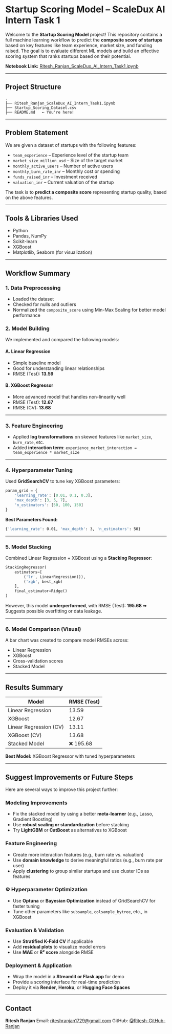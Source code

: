 
#  Startup Scoring Model – ScaleDux AI Intern Task 1

Welcome to the **Startup Scoring Model** project!
This repository contains a full machine learning workflow to predict the **composite score of startups** based on key features like team experience, market size, and funding raised.
The goal is to evaluate different ML models and build an effective scoring system that ranks startups based on their potential.

**Notebook Link:** [Ritesh\_Ranjan\_ScaleDux\_AI\_Intern\_Task1.ipynb](https://github.com/Ritesh-GitHub-Ranjan/Scaledux_Assignment/blob/main/Ritesh_Ranjan_ScaleDux_AI_Intern_Task1.ipynb)

---

##  Project Structure

```
.
├── Ritesh_Ranjan_ScaleDux_AI_Intern_Task1.ipynb
├── Startup_Scoring_Dataset.csv
├── README.md   ← You're here!
```

---

##  Problem Statement

We are given a dataset of startups with the following features:

* `team_experience` – Experience level of the startup team
* `market_size_million_usd` – Size of the target market
* `monthly_active_users` – Number of active users
* `monthly_burn_rate_inr` – Monthly cost or spending
* `funds_raised_inr` – Investment received
* `valuation_inr` – Current valuation of the startup

The task is to **predict a composite score** representing startup quality, based on the above features.

---

##  Tools & Libraries Used

* Python
* Pandas, NumPy
* Scikit-learn
* XGBoost
* Matplotlib, Seaborn (for visualization)

---

##  Workflow Summary

### 1. **Data Preprocessing**

* Loaded the dataset
* Checked for nulls and outliers
* Normalized the `composite_score` using Min-Max Scaling for better model performance

### 2. **Model Building**

We implemented and compared the following models:

#### A. **Linear Regression**

* Simple baseline model
* Good for understanding linear relationships
* RMSE (Test): **13.59**

#### B. **XGBoost Regressor**

* More advanced model that handles non-linearity well
* RMSE (Test): **12.67**
* RMSE (CV): **13.68**

---

### 3. **Feature Engineering**

* Applied **log transformations** on skewed features like `market_size`, `burn_rate`, etc.
* Added **interaction term**:
  `experience_market_interaction = team_experience * market_size`

---

### 4. **Hyperparameter Tuning**

Used **GridSearchCV** to tune key XGBoost parameters:

```python
param_grid = {
    'learning_rate': [0.01, 0.1, 0.3],
    'max_depth': [3, 5, 7],
    'n_estimators': [50, 100, 150]
}
```

**Best Parameters Found:**

```bash
{'learning_rate': 0.01, 'max_depth': 3, 'n_estimators': 50}
```

---

### 5. **Model Stacking**

Combined Linear Regression + XGBoost using a **Stacking Regressor**:

```python
StackingRegressor(
    estimators=[
        ('lr', LinearRegression()),
        ('xgb', best_xgb)
    ],
    final_estimator=Ridge()
)
```

However, this model **underperformed**, with RMSE (Test): **195.68**
➡ Suggests possible overfitting or data leakage.

---

### 6. **Model Comparison (Visual)**

A bar chart was created to compare model RMSEs across:

* Linear Regression
* XGBoost
* Cross-validation scores
* Stacked Model

---

##  Results Summary

| Model                  | RMSE (Test) |
| ---------------------- | ----------- |
| Linear Regression      | 13.59       |
| XGBoost                | 12.67       |
| Linear Regression (CV) | 13.11       |
| XGBoost (CV)           | 13.68       |
| Stacked Model          | ❌ 195.68    |

**Best Model:** XGBoost Regressor with tuned hyperparameters

---

## Suggest Improvements or Future Steps

Here are several ways to improve this project further:

### **Modeling Improvements**

* Fix the stacked model by using a better **meta-learner** (e.g., Lasso, Gradient Boosting)
* Use **robust scaling or standardization** before stacking
* Try **LightGBM** or **CatBoost** as alternatives to XGBoost

### **Feature Engineering**

* Create more interaction features (e.g., burn rate vs. valuation)
* Use **domain knowledge** to derive meaningful ratios (e.g., burn rate per user)
* Apply **clustering** to group similar startups and use cluster IDs as features

### ⚙ **Hyperparameter Optimization**

* Use **Optuna** or **Bayesian Optimization** instead of GridSearchCV for faster tuning
* Tune other parameters like `subsample`, `colsample_bytree`, etc., in XGBoost

###  **Evaluation & Validation**

* Use **Stratified K-Fold CV** if applicable
* Add **residual plots** to visualize model errors
* Use **MAE** or **R² score** alongside RMSE

###  **Deployment & Application**

* Wrap the model in a **Streamlit or Flask app** for demo
* Provide a scoring interface for real-time prediction
* Deploy it via **Render**, **Heroku**, or **Hugging Face Spaces**

---

## Contact

**Ritesh Ranjan**
Email: [riteshranjan1729@gmail.com](mailto:riteshranjan1729@gmail.com)
GitHub: [@Ritesh-GitHub-Ranjan](https://github.com/Ritesh-GitHub-Ranjan)


